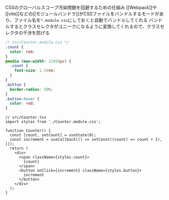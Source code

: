 CSSのグローバルスコープ汚染問題を回避するための仕組み
[[Webpack]]や[[vite]]などの[[モジュールバンドラ]]がCSSファイルをバンドルするモードがあり、ファイル名を`*.module.css`にしておくと自動でバンドルしてくれる
バンドルするとクラスセレクタがユニークになるように変換してくれるので、クラスセレクタの干渉を防げる

```css
/* src/Counter.module.css */
.count {
  color: red;
}
@media (max-width: 12450px) {
  .count {
    font-size: 1.5rem;
  }
}
.button {
  border-radius: 50%;
}
.button:hover {
  color: red;
}
```
```tsx
// src/Counter.tsx
import styles from './Counter.module.css';

function Counter() {
  const [count, setCount] = useState(0);
  const increment = useCallback(() => setCount((count) => count + 1), []);
  return (
    <div>
      <span className={styles.count}>
        {count}
      </span>
      <button onClick={increment} className={styles.button}>
        increment
      </button>
    </div>
  );
}
```


